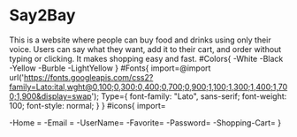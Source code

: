 # Say2Bay
This is a website where people can buy food and drinks using only their voice. Users can say what they want, add it to their cart, and order without typing or clicking. It makes shopping easy and fast.
#Colors{
-White
-Black
-Yellow
-Burble
-LightYellow
}
#Fonts{
import=@import url('https://fonts.googleapis.com/css2?family=Lato:ital,wght@0,100;0,300;0,400;0,700;0,900;1,100;1,300;1,400;1,700;1,900&display=swap');
Type={
  font-family: "Lato", sans-serif;
  font-weight: 100;
  font-style: normal;
}
}
#icons{
    import=<link rel='stylesheet' href='https://cdn-uicons.flaticon.com/3.0.0/uicons-bold-rounded/css/uicons-bold-rounded.css'>

-Home =  <i class="fi fi-br-home"></i>
-Email =<i class="fi fi-br-envelope"></i>
-UserName=<i class="fi fi-bs-user"></i>
-Favorite=<i class="fi fi-br-heart"></i>
-Password=<i class="fi fi-br-lock"></i>
-Shopping-Cart=<i class="fi fi-br-shopping-cart"></i>
}